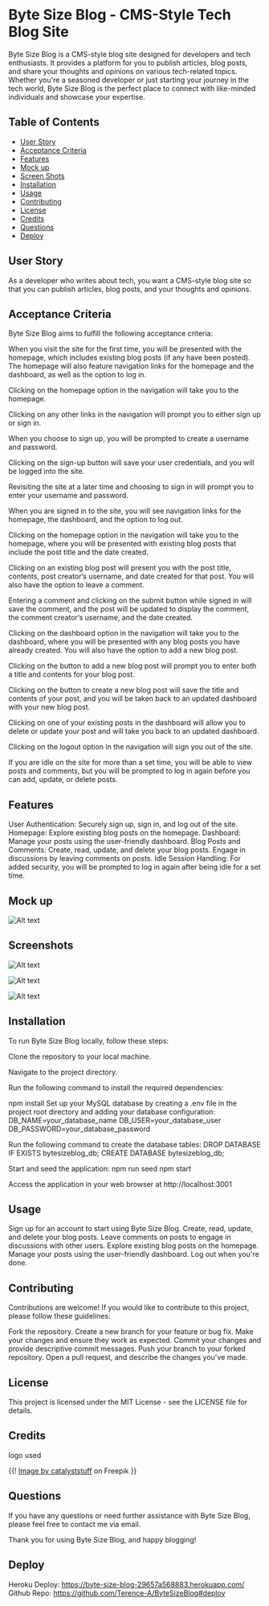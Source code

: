 # Byte Size Blog - CMS-Style Tech Blog Site

Byte Size Blog is a CMS-style blog site designed for developers and tech enthusiasts. It provides a platform for you to publish articles, blog posts, and share your thoughts and opinions on various tech-related topics. Whether you're a seasoned developer or just starting your journey in the tech world, Byte Size Blog is the perfect place to connect with like-minded individuals and showcase your expertise.

## Table of Contents

- [User Story](#user-story)
- [Acceptance Criteria](#acceptance-criteria)
- [Features](#features)
- [Mock up](#mock-up)
- [Screen Shots](#screenshots)
- [Installation](#installation)
- [Usage](#usage)
- [Contributing](#contributing)
- [License](#license)
- [Credits](#credits)
- [Questions](#questions)
- [Deploy](#deploy)

## User Story

As a developer who writes about tech, you want a CMS-style blog site so that you can publish articles, blog posts, and your thoughts and opinions.

## Acceptance Criteria

Byte Size Blog aims to fulfill the following acceptance criteria:

When you visit the site for the first time, you will be presented with the homepage, which includes existing blog posts (if any have been posted). The homepage will also feature navigation links for the homepage and the dashboard, as well as the option to log in.

Clicking on the homepage option in the navigation will take you to the homepage.

Clicking on any other links in the navigation will prompt you to either sign up or sign in.

When you choose to sign up, you will be prompted to create a username and password.

Clicking on the sign-up button will save your user credentials, and you will be logged into the site.

Revisiting the site at a later time and choosing to sign in will prompt you to enter your username and password.

When you are signed in to the site, you will see navigation links for the homepage, the dashboard, and the option to log out.

Clicking on the homepage option in the navigation will take you to the homepage, where you will be presented with existing blog posts that include the post title and the date created.

Clicking on an existing blog post will present you with the post title, contents, post creator’s username, and date created for that post. You will also have the option to leave a comment.

Entering a comment and clicking on the submit button while signed in will save the comment, and the post will be updated to display the comment, the comment creator’s username, and the date created.

Clicking on the dashboard option in the navigation will take you to the dashboard, where you will be presented with any blog posts you have already created. You will also have the option to add a new blog post.

Clicking on the button to add a new blog post will prompt you to enter both a title and contents for your blog post.

Clicking on the button to create a new blog post will save the title and contents of your post, and you will be taken back to an updated dashboard with your new blog post.

Clicking on one of your existing posts in the dashboard will allow you to delete or update your post and will take you back to an updated dashboard.

Clicking on the logout option in the navigation will sign you out of the site.

If you are idle on the site for more than a set time, you will be able to view posts and comments, but you will be prompted to log in again before you can add, update, or delete posts.

## Features

User Authentication: Securely sign up, sign in, and log out of the site.
Homepage: Explore existing blog posts on the homepage.
Dashboard: Manage your posts using the user-friendly dashboard.
Blog Posts and Comments: Create, read, update, and delete your blog posts. Engage in discussions by leaving comments on posts.
Idle Session Handling: For added security, you will be prompted to log in again after being idle for a set time.

## Mock up

![Alt text](image.png)

## Screenshots

![Alt text](image-1.png)

![Alt text](image-2.png)

![Alt text](image-3.png)

## Installation

To run Byte Size Blog locally, follow these steps:

Clone the repository to your local machine.

Navigate to the project directory.

Run the following command to install the required dependencies:

npm install
Set up your MySQL database by creating a .env file in the project root directory and adding your database configuration:
DB_NAME=your_database_name
DB_USER=your_database_user
DB_PASSWORD=your_database_password

Run the following command to create the database tables:
DROP DATABASE IF EXISTS bytesizeblog_db;
CREATE DATABASE bytesizeblog_db;

Start and seed the application:
npm run seed
npm start

Access the application in your web browser at http://localhost:3001

## Usage

Sign up for an account to start using Byte Size Blog.
Create, read, update, and delete your blog posts.
Leave comments on posts to engage in discussions with other users.
Explore existing blog posts on the homepage.
Manage your posts using the user-friendly dashboard.
Log out when you're done.

## Contributing

Contributions are welcome! If you would like to contribute to this project, please follow these guidelines:

Fork the repository.
Create a new branch for your feature or bug fix.
Make your changes and ensure they work as expected.
Commit your changes and provide descriptive commit messages.
Push your branch to your forked repository.
Open a pull request, and describe the changes you've made.

## License

This project is licensed under the MIT License - see the LICENSE file for details.

## Credits

logo used

{{! <a href="https://www.freepik.com/free-vector/hacker-operating-laptop-cartoon-icon-illustration-technology-icon-concept-isolated-flat-cartoon-style_11602236.htm#query=cartoon%20programmer%20tiny&position=0&from_view=search&track=ais">Image by catalyststuff</a> on Freepik }}

## Questions

If you have any questions or need further assistance with Byte Size Blog, please feel free to contact me via email.

Thank you for using Byte Size Blog, and happy blogging!

## Deploy 

Heroku Deploy:  https://byte-size-blog-29657a568883.herokuapp.com/
Github Repo:  https://github.com/Terence-A/ByteSizeBlog#deploy
